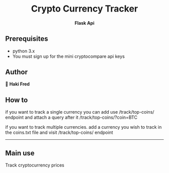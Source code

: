 <h1 align="center">Crypto Currency Tracker  </h1>
<h4 align="center"> Flask Api   </h1>

## Prerequisites

- python 3.x
- You must sign up for the mini cryptocompare api keys 


## Author

👤 **Haki Fred**

## How to
if you want to track a single currency you can add use /track/top-coins/ endpoint and attach a query after it
/track/top-coins/?coin=BTC

if you want to track multiple currencies. add a currency you wish to track in the coins.txt file and visit /track/top-coins/ endpoint

***
## Main use 
Track cryptocurrency prices